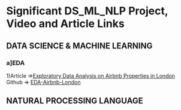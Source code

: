 # Significant DS_ML_NLP Project, Video and Article Links

## DATA SCIENCE & MACHINE LEARNING

### a]EDA
1)Article =>[Exploratory Data Analysis on Airbnb Properties in London](https://medium.com/analytics-vidhya/exploratory-data-analysis-on-airbnb-properties-in-london-39eb80da6d15) <br>
Github  => [EDA-Airbnb-London](https://github.com/yalinyener/EDA-Airbnb-London)

## NATURAL PROCESSING LANGUAGE
